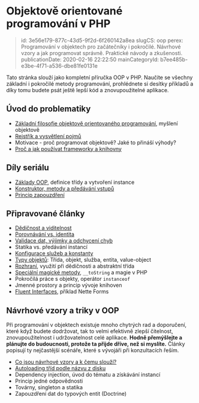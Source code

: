 Objektově orientované programování v PHP
================================

> id: 3e56e179-877c-43d5-9f2d-6f260142a8ea
> slugCS: oop
> perex: Programování v objektech pro začátečníky i pokročilé. Návrhové vzory a jak programovat správně. Praktické návody a zkušenosti.
> publicationDate: 2020-02-16 22:22:50
> mainCategoryId: b7ee485b-e3be-4f71-a536-dbe81fe0131e

Tato stránka slouží jako kompletní příručka OOP v PHP. Naučíte se všechny základní i pokročilé metody programování, prohlédnete si desítky příkladů a díky tomu budete psát ještě lepší kód a znovupoužitelné aplikace.

Úvod do problematiky
--------------------

- <a href="/filosofie-oop">Základní filosofie objektově orientovaného programování</a>, myšlení objektově
- <a href="/oop-pojmy">Rejstřík a vysvětlení pojmů</a>
- Motivace - proč programovat objektově? Jaké to přináší výhody?
- <a href="/proc-pouzivat-frameworky">Proč a jak používat frameworky a knihovny</a>

Díly seriálu
------------

- <a href="/uvod-do-oop">Základy OOP</a>, definice třídy a vytvoření instance
- <a href="/metody-a-predavani-vstupu">Konstruktor, metody a předávání vstupů</a>
- <a href="/zapouzdreni">Princip zapouzdření</a>

Připravované články
-------------------

- <a href="/dedicnost-a-viditelnost">Dědičnost a viditelnost</a>
- <a href="/porovnavani-vs-identita-oop">Porovnávání vs. identita</a>
- <a href="/vyjimky">Validace dat, výjimky a odchycení chyb</a>
- Statika vs. předávání instancí
- <a href="/konfigurace-sluzeb">Konfigurace služeb a konstanty</a>
- <a href="/typy-objektu">Typy objektů</a>: Třída, objekt, služba, entita, value-object
- <a href="/interface">Rozhraní</a>, využití při dědičnosti a abstraktní třída
- <a href="/magicke-metody-oop">Speciální magické metody</a>, `__toString` a magie v PHP
- Pokročilá práce s objekty, operátor `instanceof`
- Jmenné prostory a princip vývoje knihoven
- <a href="/fluent-interfaces">Fluent Interfaces</a>, příklad Nette Forms

Návrhové vzory a triky v OOP
----------------------------

Při programování v objektech existuje mnoho chytrých rad a doporučení, které když budete dodržovat, tak to velmi efektivně zlepší čitelnost, znovupoužitelnost i udržovatelnost celé aplikace. **Hodně přemýšlejte a plánujte do budoucnosti, protože ta přijde dříve, než si myslíte.** Články popisují ty nejčastější scénáře, které s vývojáři při konzultacích řeším.

- <a href="/navrhove-vzory">Co jsou návrhové vzory a k čemu slouží?</a>
- <a href="/autoloading-trid">Autoloading tříd podle názvu z disku</a>
- Dependency injection, úvod do tématu a získávání instancí
- Princip jedné odpovědnosti
- Továrny, singleton a statika
- Zapouzdření dat do typových entit (Doctrine)
